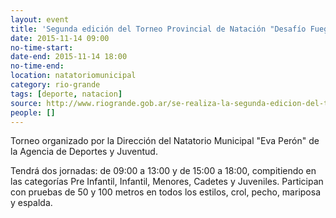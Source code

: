 ```yaml
---
layout: event 
title: 'Segunda edición del Torneo Provincial de Natación "Desafío Fueguino"'
date: 2015-11-14 09:00
no-time-start: 
date-end: 2015-11-14 18:00
no-time-end: 
location: natatoriomunicipal
category: rio-grande
tags: [deporte, natacion]
source: http://www.riogrande.gob.ar/se-realiza-la-segunda-edicion-del-torneo-provincial-de-natacion-desafio-fueguino/
people: []
---
```


Torneo organizado por la Dirección del Natatorio Municipal "Eva Perón" de la Agencia de Deportes y Juventud. 

Tendrá dos jornadas: de 09:00 a 13:00 y de 15:00 a 18:00, compitiendo en las categorías Pre Infantil, Infantil, Menores, Cadetes y Juveniles. Participan con pruebas de 50 y 100 metros en todos los estilos, crol, pecho, mariposa y espalda.

